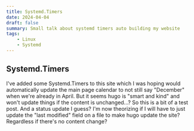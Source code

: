 ```yaml
---
title: Systemd.Timers
date: 2024-04-04
draft: false
summary: Small talk about systemd timers auto building my website
tags:
    - Linux
    - Systemd
---
```

## Systemd.Timers
I've added some Systemd.Timers to this site which I was hoping would automatically update the main page calendar to not still say "December" when we're already in April.
But it seems hugo is "smart and kind" and won't update things if the content is unchanged...? So this is a bit of a test post. And a status update I guess? I'm now theorizing if I will have to just update the "last modified" field on a file to make hugo update the site? Regardless if there's no content change?

